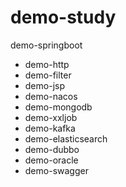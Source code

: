 # demo-study
demo-springboot
- demo-http
- demo-filter
- demo-jsp
- demo-nacos
- demo-mongodb
- demo-xxljob
- demo-kafka
- demo-elasticsearch
- demo-dubbo
- demo-oracle
- demo-swagger


